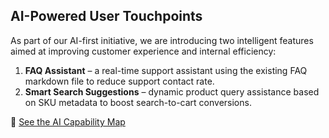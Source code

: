 ## AI-Powered User Touchpoints

As part of our AI-first initiative, we are introducing two intelligent features aimed at improving customer experience and internal efficiency:

1. **FAQ Assistant** – a real-time support assistant using the existing FAQ markdown file to reduce support contact rate.
2. **Smart Search Suggestions** – dynamic product query assistance based on SKU metadata to boost search-to-cart conversions.

📎 [See the AI Capability Map](/docs/ai-first/ai-capability-map.md)